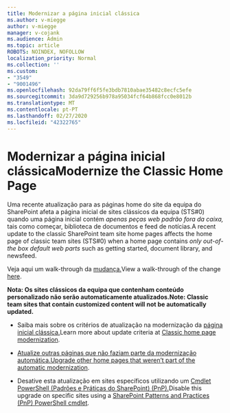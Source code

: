 ```yaml
---
title: Modernizar a página inicial clássica
ms.author: v-miegge
author: v-miegge
manager: v-cojank
ms.audience: Admin
ms.topic: article
ROBOTS: NOINDEX, NOFOLLOW
localization_priority: Normal
ms.collection: ''
ms.custom:
- "3549"
- "9001496"
ms.openlocfilehash: 92da79ff6f5fe3bdb7810abae35482c8ecfc5efe
ms.sourcegitcommit: 3da9d729256b978a95034fcf64b868fcc0e8012b
ms.translationtype: MT
ms.contentlocale: pt-PT
ms.lasthandoff: 02/27/2020
ms.locfileid: "42322765"
---
```

# <a name="modernize-the-classic-home-page"></a><span data-ttu-id="e1607-102">Modernizar a página inicial clássica</span><span class="sxs-lookup"><span data-stu-id="e1607-102">Modernize the Classic Home Page</span></span>

<span data-ttu-id="e1607-103">Uma recente atualização para as páginas home do site da equipa do SharePoint afeta a página inicial de sites clássicos da equipa (STS#0) quando uma página inicial contém *apenas peças web padrão fora da caixa,* tais como começar, biblioteca de documentos e feed de notícias.</span><span class="sxs-lookup"><span data-stu-id="e1607-103">A recent update to the classic SharePoint team site home pages affects the home page of classic team sites (STS#0) when a home page contains *only out-of-the box default web parts* such as getting started, document library, and newsfeed.</span></span>

<span data-ttu-id="e1607-104">Veja aqui um walk-through da [mudança.](https://docs.microsoft.com/en-us/sharepoint/sharepointonline/media/homepage-upgrade-gif.gif)</span><span class="sxs-lookup"><span data-stu-id="e1607-104">View a walk-through of the change [here](https://docs.microsoft.com/en-us/sharepoint/sharepointonline/media/homepage-upgrade-gif.gif).</span></span> 

<span data-ttu-id="e1607-105">**Nota: Os sites clássicos da equipa que contenham conteúdo personalizado não serão automaticamente atualizados.**</span><span class="sxs-lookup"><span data-stu-id="e1607-105">**Note: Classic team sites that contain customized content will not be automatically updated.**</span></span>

* <span data-ttu-id="e1607-106">Saiba mais sobre os critérios de atualização na modernização da [página inicial clássica.](https://docs.microsoft.com/sharepoint/disable-auto-modernization-classic-home-pages#why-update-classic-team-site-home-pages-to-modern)</span><span class="sxs-lookup"><span data-stu-id="e1607-106">Learn more about update criteria at [Classic home page modernization](https://docs.microsoft.com/sharepoint/disable-auto-modernization-classic-home-pages#why-update-classic-team-site-home-pages-to-modern).</span></span>

* <span data-ttu-id="e1607-107">[Atualize outras páginas que não faziam parte da modernização automática.](https://docs.microsoft.com/sharepoint/dev/transform/modernize-userinterface-site-pages)</span><span class="sxs-lookup"><span data-stu-id="e1607-107">[Upgrade other home pages that weren’t part of the automatic modernization](https://docs.microsoft.com/sharepoint/dev/transform/modernize-userinterface-site-pages).</span></span>

* <span data-ttu-id="e1607-108">Desative esta atualização em sites específicos utilizando um [Cmdlet PowerShell (Padrões e Práticas do SharePoint) (PnP).](https://docs.microsoft.com/powershell/sharepoint/sharepoint-pnp/sharepoint-pnp-cmdlets)</span><span class="sxs-lookup"><span data-stu-id="e1607-108">Disable this upgrade on specific sites using a [SharePoint Patterns and Practices (PnP) PowerShell cmdlet](https://docs.microsoft.com/powershell/sharepoint/sharepoint-pnp/sharepoint-pnp-cmdlets).</span></span>
